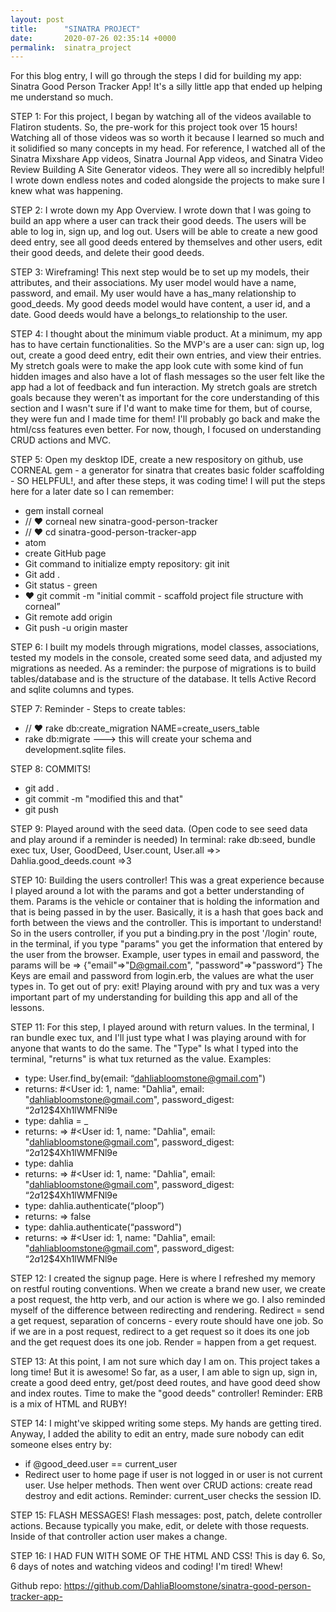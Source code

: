 ```yaml
---
layout: post
title:      "SINATRA PROJECT"
date:       2020-07-26 02:35:14 +0000
permalink:  sinatra_project
---
```


For this blog entry, I will go through the steps I did for building my app: Sinatra Good Person Tracker App! It's a silly little app that ended up helping me understand so much. 

STEP 1: For this project, I began by watching all of the videos available to Flatiron students. So, the pre-work for this project took over 15 hours! Watching all of those videos was so worth it because I learned so much and it solidified so many concepts in my head. For reference, I watched all of the Sinatra Mixshare App videos, Sinatra Journal App videos, and Sinatra Video Review Building A Site Generator videos. They were all so incredibly helpful! I wrote down endless notes and coded alongside the projects to make sure I knew what was happening. 

STEP 2: I wrote down my App Overview. I wrote down that I was going to build an app where a user can track their good deeds. The users will be able to log in, sign up, and log out. Users will be able to create a new good deed entry, see all good deeds entered by themselves and other users, edit their good deeds, and delete their good deeds. 

STEP 3: Wireframing! This next step would be to set up my models, their attributes, and their associations. My user model would have a name, password, and email. My user would have a has_many relationship to good_deeds. My good deeds model would have content, a user id, and a date. Good deeds would have a belongs_to relationship to the user. 

STEP 4: I thought about the minimum viable product. At a minimum, my app has to have certain functionalities. So the MVP's are a user can: sign up, log out, create a good deed entry, edit their own entries, and view their entries. My stretch goals were to make the app look cute with some kind of fun hidden images and also have a lot of flash messages so the user felt like the app had a lot of feedback and fun interaction. My stretch goals are stretch goals because they weren't as important for the core understanding of this section and I wasn't sure if I'd want to make time for them, but of course, they were fun and I made time for them! I'll probably go back and make the html/css features even better. For now, though, I focused on understanding CRUD actions and MVC. 

STEP 5: Open my desktop IDE, create a new respository on github, use CORNEAL gem - a generator for sinatra that creates basic folder scaffolding - SO HELPFUL!, and after these steps, it was coding time! I will put the steps here for a later date so I can remember: 
* gem install corneal 
*  // ♥ corneal new sinatra-good-person-tracker 
*  // ♥ cd sinatra-good-person-tracker-app
*  atom
*  create GitHub page 
*  Git command to initialize empty repository: git init 
*  Git add . 
*  Git status - green 
*  ♥ git commit -m "initial commit - scaffold project file structure with corneal” 
*  Git remote add origin
*  Git push -u origin master 


STEP 6: I built my models through migrations, model classes, associations, tested my models in the console, created some seed data, and adjusted my migrations as needed. As a reminder: the purpose of migrations is to build tables/database and is the structure of the database. It tells Active Record and sqlite columns and types. 

STEP 7: Reminder - Steps to create tables: 
* // ♥ rake db:create_migration NAME=create_users_table
* rake db:migrate ---> this will create your schema and development.sqlite files. 

STEP 8: COMMITS! 
* git add .
* git commit -m "modified this and that" 
* git push 

STEP 9: Played around with the seed data. (Open code to see seed data and play around if a reminder is needed) In terminal: rake db:seed, bundle exec tux, User, GoodDeed, User.count, User.all =>> Dahlia.good_deeds.count =>3

STEP 10: Building the users controller! This was a great experience because I played around a lot with the params and got a better understanding of them. Params is the vehicle or container that is holding the information and that is being passed in by the user. Basically, it is a hash that goes back and forth between the views and the controller. This is important to understand! So in the users controller, if you put a binding.pry in the post '/login' route, in the terminal, if you type "params" you get the information that entered by the user from the browser. Example, user types in email and password, the params will be => {"email"=>"D@gmail.com", "password"=>"password“} The Keys are email and password from login.erb, the values are what the user types in. To get out of pry: exit! Playing around with pry and tux was a very important part of my understanding for building this app and all of the lessons. 

STEP 11: For this step, I played around with return values. In the terminal, I ran bundle exec tux, and I'll just type what I was playing around with for anyone that wants to do the same. The "Type" Is what I typed into the terminal, "returns" is what tux returned as the value. Examples: 

* type: 
  User.find_by(email: “dahliabloomstone@gmail.com")
*   returns: 
 #<User id: 1, name: "Dahlia", email: "dahliabloomstone@gmail.com", password_digest: “$2a$12$4Xh1lWMFNl9e
* type:
 dahlia = _
* returns: 
=> #<User id: 1, name: "Dahlia", email: "dahliabloomstone@gmail.com", password_digest: “$2a$12$4Xh1lWMFNl9e
* type:
 dahlia
* returns:
=> #<User id: 1, name: "Dahlia", email: "dahliabloomstone@gmail.com", password_digest: “$2a$12$4Xh1lWMFNl9e
* type:
  dahlia.authenticate(“ploop”)
* returns: 
=> false
* type:
 dahlia.authenticate(“password")
* returns: 
=> #<User id: 1, name: "Dahlia", email: "dahliabloomstone@gmail.com", password_digest: “$2a$12$4Xh1lWMFNl9e

STEP 12: I created the signup page. Here is where I refreshed my memory on restful routing conventions. When we create a brand new user, we create a post request, the http verb, and our action is where we go. I also reminded myself of the difference between redirecting and rendering. Redirect = send a get request, separation of concerns - every route should have one job. So if we are in a post request, redirect to a get request so it does its one job and the get request does its one job. Render = happen from a get request. 

STEP 13: At this point, I am not sure which day I am on. This project takes a long time! But it is awesome! So far, as a user, I am able to sign up, sign in, create a good deed entry, get/post deed routes, and have good deed show and index routes. Time to make the "good deeds" controller! Reminder: ERB is a mix of HTML and RUBY! 

STEP 14: I might've skipped writing some steps. My hands are getting tired. Anyway, I added the ability to edit an entry, made sure nobody can edit someone elses entry by: 
* if @good_deed.user == current_user
* Redirect user to home page if user is not logged in or user is not current user. Use helper methods.
Then went over CRUD actions: create read destroy and edit actions. Reminder: current_user checks the session ID. 

STEP 15: FLASH MESSAGES! 
Flash messages: post, patch, delete controller actions. Because typically you make, edit, or delete with those requests. Inside of that controller action user makes a change. 

STEP 16: I HAD FUN WITH SOME OF THE HTML AND CSS! This is day 6. So, 6 days of notes and watching videos and coding! I'm tired! Whew! 

Github repo: https://github.com/DahliaBloomstone/sinatra-good-person-tracker-app-









